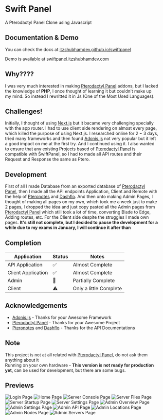 # Swift Panel
A Pterodactyl Panel Clone using Javascript

## Documentation & Demo

You can check the docs at [itzshubhamdev.github.io/swiftpanel](https://itzshubhamdev.github.io/swiftpanel)

Demo is available at [swiftpanel.itzshubhamdev.com](https://swiftpanel.itzshubhamdev.com)

## Why????
I was very much interested in making [Pterodactyl Panel](https://github.com/pterodactyl/panel) addons, but I lacked the knowledge of **PHP**, I once thought of learning it but couldn't make up my mind. So instead I rewritted it in Js (One of the Most Used Languages).

## Challenges!
Initially, I thought of using [Next.js](https://nextjs.org) but it bacame very challenging specially with the app router. I had to use client side rendering on almost every page, which killed the purpose of using Next.js.
I researched online for 2 ~ 3 days, tried many frameworks and then found [Adonis.js](https://adonisjs.com/) not very popular but it left a good impact on me at the first try. And I continued using it. I also wanted to ensure that any existing Projects based of [Pterodactyl Panel](https://github.com/pterodactyl/panel) is compatible with SwiftPanel, so I had to made all API routes and their Request and Response the same as Ptero.

## Development
First of all I made Database from an exported database of [Pterodactyl Panel](https://github.com/pterodactyl/panel), then I made all the API endpoints Application, Client and Remote with the help of [Pteronotes](https://github.com/devnote-dev/ptero-notes) and [Dashflo](https://dashflo.net/docs/api/pterodactyl/v1/).
And then onto making Admin Pages, I thought of making all pages on my own, which took me a week just to make 2 pages, I dropped the idea and just copy pasted all the Admin pages from [Pterodactyl Panel](https://github.com/pterodactyl/panel) which still took a lot of time, converting Blade to Edge, Adding routes, etc.
For the Client side despite the struggles I made own pages.
**It's still not complete, but I decided to pause the development for a while due to my exams in January, I will continue it after than**

## Completion 
| Application         | Status             | Notes                        |
|---------------------|--------------------|------------------------------|
| API Application     | ✅                 | Almost Complete              |
| Client Application  | ✅                 | Almost Complete              |
| Admin               | 🚀                 | Partially Complete           |
| Client              | ⚠️                 | Only a little Complete       |


## Acknowledgements
 - [Adonis.js](https://adonisjs.com/) - Thanks for your Awesome Framework
 - [Pterodactyl Panel](https://github.com/pterodactyl/panel) - Thanks for your Awesome Project
 - [Pteronotes](https://github.com/devnote-dev/ptero-notes) and [Dashflo](https://dashflo.net/docs/api/pterodactyl/v1/) - Thanks for the API Documentations

## Note
This project is not at all related with [Pterodactyl Panel](https://github.com/pterodactyl/panel), do not ask them anything about it<br/>
Running on your own hardware - **This version is not ready for production yet**, can be used for development, but there are some bugs.

## Previews
![Login Page](https://github.com/ItzShubhamDev/swiftpanel/blob/main/images/image-01.png?raw=true)
![Home Page](https://github.com/ItzShubhamDev/swiftpanel/blob/main/images/image-02.png?raw=true)
![Server Console Page](https://github.com/ItzShubhamDev/swiftpanel/blob/main/images/image-03.png?raw=true)
![Server Files Page](https://github.com/ItzShubhamDev/swiftpanel/blob/main/images/image-04.png?raw=true)
![Server Startup Page](https://github.com/ItzShubhamDev/swiftpanel/blob/main/images/image-05.png?raw=true)
![Server Settings Page](https://github.com/ItzShubhamDev/swiftpanel/blob/main/images/image-06.png?raw=true)
![Admin Overview Page](https://github.com/ItzShubhamDev/swiftpanel/blob/main/images/image-07.png?raw=true)
![Admin Settings Page](https://github.com/ItzShubhamDev/swiftpanel/blob/main/images/image-08.png?raw=true)
![Admin API Page](https://github.com/ItzShubhamDev/swiftpanel/blob/main/images/image-09.png?raw=true)
![Admin Locations Page](https://github.com/ItzShubhamDev/swiftpanel/blob/main/images/image-10.png?raw=true)
![Admin Nodes Page](https://github.com/ItzShubhamDev/swiftpanel/blob/main/images/image-11.png?raw=true)
![Admin Servers Page](https://github.com/ItzShubhamDev/swiftpanel/blob/main/images/image-12.png?raw=true)
